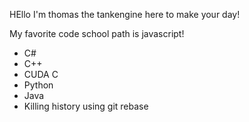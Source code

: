 HEllo I'm thomas the tankengine here to make your day!

My favorite code school path is javascript!

* C#
* C++
* CUDA C
* Python
* Java
* Killing history using git rebase

